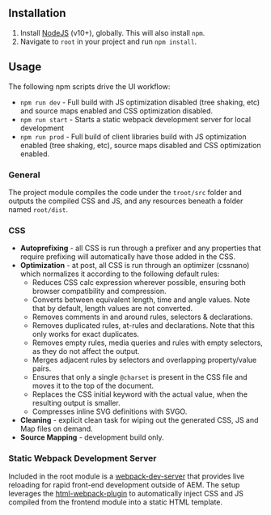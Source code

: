 ## Installation

1. Install [NodeJS](https://nodejs.org/en/download/) (v10+), globally. This will also install `npm`.
2. Navigate to `root` in your project and run `npm install`. 

## Usage

The following npm scripts drive the UI workflow:

* `npm run dev` - Full build with JS optimization disabled (tree shaking, etc) and source maps enabled and CSS optimization disabled.
* `npm run start` - Starts a static webpack development server for local development
* `npm run prod` - Full build of client libraries build with JS optimization enabled (tree shaking, etc), source maps disabled and CSS optimization enabled.


### General

The project module compiles the code under the `troot/src` folder and outputs the compiled CSS and JS, and any resources beneath a folder named `root/dist`.


### CSS

* **Autoprefixing** - all CSS is run through a prefixer and any properties that require prefixing will automatically have those added in the CSS.
* **Optimization** - at post, all CSS is run through an optimizer (cssnano) which normalizes it according to the following default rules:
    * Reduces CSS calc expression wherever possible, ensuring both browser compatibility and compression.
    * Converts between equivalent length, time and angle values. Note that by default, length values are not converted.
    * Removes comments in and around rules, selectors & declarations.
    * Removes duplicated rules, at-rules and declarations. Note that this only works for exact duplicates.
    * Removes empty rules, media queries and rules with empty selectors, as they do not affect the output.
    * Merges adjacent rules by selectors and overlapping property/value pairs.
    * Ensures that only a single `@charset` is present in the CSS file and moves it to the top of the document.
    * Replaces the CSS initial keyword with the actual value, when the resulting output is smaller.
    * Compresses inline SVG definitions with SVGO.
* **Cleaning** - explicit clean task for wiping out the generated CSS, JS and Map files on demand.
* **Source Mapping** - development build only.

### Static Webpack Development Server

Included in the root module is a [webpack-dev-server](https://github.com/webpack/webpack-dev-server) that provides live reloading for rapid front-end development outside of AEM. The setup leverages the [html-webpack-plugin](https://github.com/jantimon/html-webpack-plugin) to automatically inject CSS and JS compiled from the frontend module into a static HTML template.

